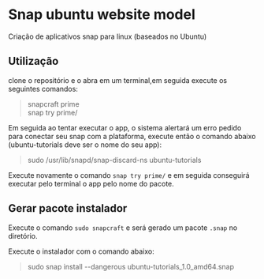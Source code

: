 # Snap ubuntu website model  
Criação de aplicativos snap para linux (baseados no Ubuntu)

## Utilização
clone o repositório e o abra em um terminal,em seguida execute os seguintes comandos:
> snapcraft prime  
> snap try prime/

Em seguida ao tentar executar o app, o sistema alertará um erro pedido para conectar seu snap com a plataforma, execute então o comando abaixo (ubuntu-tutorials deve ser o nome do seu app):
> sudo /usr/lib/snapd/snap-discard-ns ubuntu-tutorials

Execute novamente o comando `snap try prime/` e em seguida conseguirá executar pelo terminal o app pelo nome do pacote.

## Gerar pacote instalador
Execute o comando `sudo snapcraft` e será gerado um pacote `.snap` no diretório.

Execute o instalador com o comando abaixo:  
> sudo snap install --dangerous ubuntu-tutorials_1.0_amd64.snap
